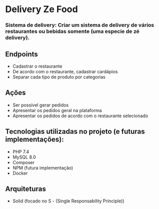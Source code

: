 # Delivery Ze Food

### Sistema de delivery: Criar um sistema de delivery de vários restaurantes ou bebidas somente (uma especie de zé delivery).

## Endpoints

- Cadastrar o restaurante
- De acordo com o restaurante, cadastrar cardápios
- Separar cada tipo de produto por categorias

## Ações

- Ser possível gerar pedidos
- Apresentar os pedidos geral na plataforma
- Apresentar os pedidos de acordo com o restaurante selecionado


## Tecnologias utilizadas no projeto (e futuras implementações):

- PHP 7.4
- MySQL 8.0
- Composer
- NPM (futura implementação)
- Docker

## Arquiteturas
- Solid (focado no S - (Single Responsability Principle))